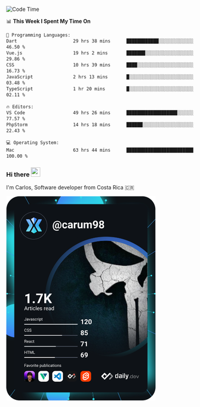 
<!--START_SECTION:waka-->
![Code Time](http://img.shields.io/badge/Code%20Time-10%2C086%20hrs%2026%20mins-blue)

📊 **This Week I Spent My Time On** 

```text
💬 Programming Languages: 
Dart                     29 hrs 38 mins      ████████████░░░░░░░░░░░░░   46.50 % 
Vue.js                   19 hrs 2 mins       ███████░░░░░░░░░░░░░░░░░░   29.86 % 
CSS                      10 hrs 39 mins      ████░░░░░░░░░░░░░░░░░░░░░   16.73 % 
JavaScript               2 hrs 13 mins       █░░░░░░░░░░░░░░░░░░░░░░░░   03.48 % 
TypeScript               1 hr 20 mins        █░░░░░░░░░░░░░░░░░░░░░░░░   02.11 % 

🔥 Editors: 
VS Code                  49 hrs 26 mins      ███████████████████░░░░░░   77.57 % 
PhpStorm                 14 hrs 18 mins      ██████░░░░░░░░░░░░░░░░░░░   22.43 % 

💻 Operating System: 
Mac                      63 hrs 44 mins      █████████████████████████   100.00 % 
```


<!--END_SECTION:waka-->

### Hi there <img src="https://media.giphy.com/media/hvRJCLFzcasrR4ia7z/giphy.gif" width="25px" height="25px">

I'm Carlos, Software developer from Costa Rica 🇨🇷

<a href="https://app.daily.dev/carum98"><img src="https://github.com/carum98/carum98/blob/main/devcard.svg" width="400" alt="Carlos Umaña Acevedo's Dev Card"/></a>
